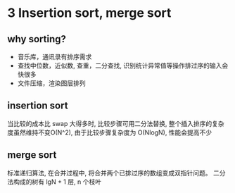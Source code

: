 # 3 Insertion sort, merge sort

## why sorting?
- 音乐库，通讯录有排序需求
- 查找中位数，近似数, 查重，二分查找, 识别统计异常值等操作排过序的输入会快很多
- 文件压缩，渲染图层排列

## insertion sort

当比较的成本比 swap 大得多时, 比较步骤可用二分法替换, 整个插入排序的复杂度虽然维持不变O(N^2), 由于比较步骤复杂度为 O(NlogN), 性能会提高不少

## merge sort

标准递归算法, 在合并过程中, 将合并两个已排过序的数组变成双指针问题。
二分法构成的树有 lgN + 1 层, n 个枝叶